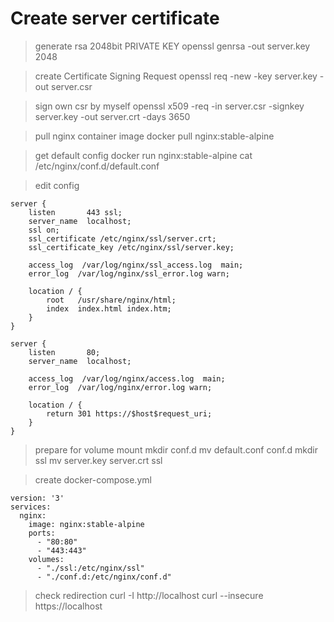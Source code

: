 # Create server certificate

> generate rsa 2048bit PRIVATE KEY
openssl genrsa -out server.key 2048

> create Certificate Signing Request
openssl req -new -key server.key -out server.csr

> sign own csr by myself
openssl x509 -req -in server.csr -signkey server.key -out server.crt -days 3650

> pull nginx container image
docker pull nginx:stable-alpine

> get default config
docker run nginx:stable-alpine cat /etc/nginx/conf.d/default.conf

> edit config
```
server {
    listen       443 ssl;
    server_name  localhost;
    ssl on;
    ssl_certificate /etc/nginx/ssl/server.crt;
    ssl_certificate_key /etc/nginx/ssl/server.key;

    access_log  /var/log/nginx/ssl_access.log  main;
    error_log  /var/log/nginx/ssl_error.log warn;

    location / {
        root   /usr/share/nginx/html;
        index  index.html index.htm;
    }
}

server {
    listen       80;
    server_name  localhost;

    access_log  /var/log/nginx/access.log  main;
    error_log  /var/log/nginx/error.log warn;

    location / {
        return 301 https://$host$request_uri;
    }
}
```
> prepare for volume mount
mkdir conf.d
mv default.conf conf.d
mkdir ssl
mv server.key server.crt ssl

> create docker-compose.yml
```
version: '3'
services:
  nginx:
    image: nginx:stable-alpine
    ports:
      - "80:80"
      - "443:443"
    volumes:
      - "./ssl:/etc/nginx/ssl"
      - "./conf.d:/etc/nginx/conf.d"
```

> check redirection
curl -I http://localhost
curl --insecure  https://localhost
